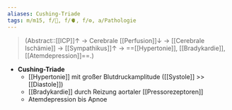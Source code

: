 ```yaml
---
aliases: Cushing-Triade
tags: m/m15, f/🧠, f/🫀, f/⚙️, a/Pathologie
---
```

> (Abstract::[[ICP]]↑ → Cerebrale [[Perfusion]]↓ → [[Cerebrale Ischämie]] → [[Sympathikus]]↑ → ==[[Hypertonie]], [[Bradykardie]], [[Atemdepression]]==.)
- **Cushing-Triade**
	- [[Hypertonie]] mit großer Blutdruckamplitude ([[Systole]] >> [[Diastole]])
	- [[Bradykardie]] durch Reizung aortaler [[Pressorezeptoren]]
	- Atemdepression bis Apnoe